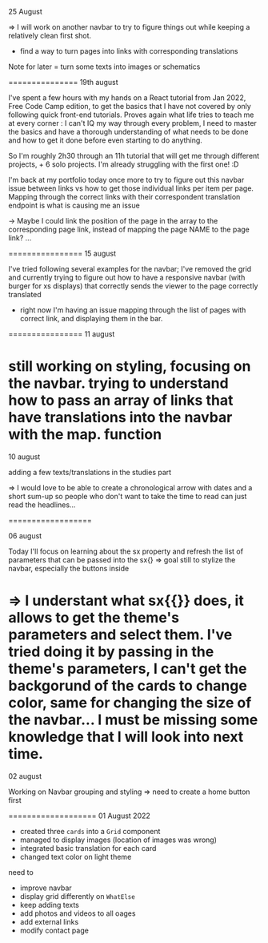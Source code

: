 25 August

=> I will work on another navbar to try to figure things out while keeping a relatively clean first shot.

- find a way to turn pages into links with corresponding translations

Note for later = turn some texts into images or schematics

===============
19th august

I've spent a few hours with my hands on a React tutorial from Jan 2022, Free Code Camp edition, to get the basics that I have not covered by only following quick front-end tutorials.
Proves again what life tries to teach me at every corner : I can't IQ my way through every problem, I need to master the basics and have a thorough understanding of what needs to be done and how to get it done before even starting to do anything.

So I'm roughly 2h30 through an 11h tutorial that will get me through different projects, + 6 solo projects. I'm already struggling with the first one! :D

I'm back at my portfolio today once more to try to figure out this navbar issue between links vs how to get those individual links per item per page. Mapping through the correct links with their correspondent translation endpoint is what is causing me an issue

-> Maybe I could link the position of the page in the array to the corresponding page link, instead of mapping the page NAME to the page link? ...

================
15 august

I've tried following several examples for the navbar;
I've removed the grid and currently trying to figure out how to have a responsive navbar (with burger for xs displays) that correctly sends the viewer to the page correctly translated

- right now I'm having an issue mapping through the list of pages with correct link, and displaying them in the bar.

================
11 august

still working on styling, focusing on the navbar.
trying to understand how to pass an array of links that have translations into the navbar with the map. function
================

10 august

adding a few texts/translations in the studies part

=> I would love to be able to create a chronological arrow with dates and a short sum-up so people who don't want to take the time to read can just read the headlines...

==================

06 august

Today I'll focus on learning about the sx property and refresh the list of parameters that can be passed into the sx{}
=> goal still to stylize the navbar, especially the buttons inside

=> I understant what sx{{}} does, it allows to get the theme's parameters and select them.
I've tried doing it by passing in the theme's parameters, I can't get the backgorund of the cards to change color, same for changing the size of the navbar... I must be missing some knowledge that I will look into next time.
===================

02 august

Working on Navbar grouping and styling
=> need to create a home button first

===================
01 August 2022

- created three `cards` into a `Grid` component
- managed to display images (location of images was wrong)
- integrated basic translation for each card
- changed text color on light theme

need to

- improve navbar
- display grid differently on `WhatElse`
- keep adding texts
- add photos and videos to all oages
- add external links
- modify contact page
